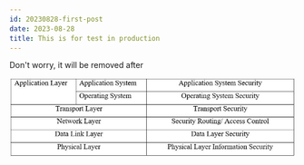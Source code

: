 ```yaml
---
id: 20230828-first-post
date: 2023-08-28
title: This is for test in production
---
```


Don't worry, it will be removed after

![Udacity](../assets/network.jpg)
